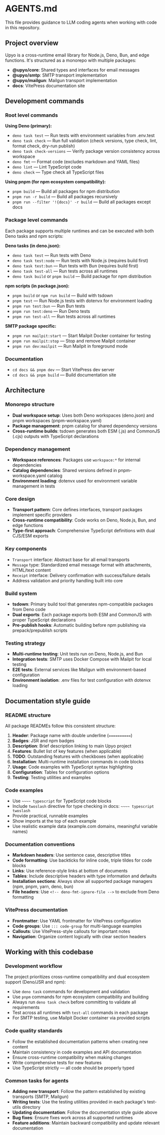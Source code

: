 <!-- deno-fmt-ignore-file -->

AGENTS.md
=========

This file provides guidance to LLM coding agents when working with code in this
repository.


Project overview
----------------

Upyo is a cross-runtime email library for Node.js, Deno, Bun, and edge
functions. It's structured as a monorepo with multiple packages:

 -  **@upyo/core**: Shared types and interfaces for email messages
 -  **@upyo/smtp**: SMTP transport implementation  
 -  **@upyo/mailgun**: Mailgun transport implementation
 -  **docs**: VitePress documentation site


Development commands
--------------------

### Root level commands

**Using Deno (primary):**

 -  `deno task test` — Run tests with environment variables from .env.test
 -  `deno task check` — Run full validation (check versions, type check, lint, format check, dry-run publish)
 -  `deno task check-versions` — Verify package version consistency across workspace
 -  `deno fmt` — Format code (excludes markdown and YAML files)
 -  `deno lint` — Lint TypeScript code
 -  `deno check` — Type check all TypeScript files

**Using pnpm (for npm ecosystem compatibility):**

 -  `pnpm build` — Build all packages for npm distribution
 -  `pnpm run -r build` — Build all packages recursively
 -  `pnpm run --filter '!{docs}' -r build` — Build all packages except docs

### Package level commands

Each package supports multiple runtimes and can be executed with both Deno
tasks and npm scripts:

**Deno tasks (in deno.json):**

 -  `deno task test` — Run tests with Deno
 -  `deno task test:node` — Run tests with Node.js (requires build first)
 -  `deno task test:bun` — Run tests with Bun (requires build first)  
 -  `deno task test-all` — Run tests across all runtimes
 -  `deno task build` or `pnpm build` — Build package for npm distribution

**npm scripts (in package.json):**

 -  `pnpm build` or `npm run build` — Build with tsdown
 -  `pnpm test` — Run Node.js tests with dotenvx for environment loading
 -  `pnpm run test:bun` — Run Bun tests 
 -  `pnpm run test:deno` — Run Deno tests
 -  `pnpm run test-all` — Run tests across all runtimes

**SMTP package specific:**

 -  `pnpm run mailpit:start` — Start Mailpit Docker container for testing
 -  `pnpm run mailpit:stop` — Stop and remove Mailpit container
 -  `pnpm run dev:mailpit` — Run Mailpit in foreground mode

### Documentation

 -  `cd docs && pnpm dev` — Start VitePress dev server
 -  `cd docs && pnpm build` — Build documentation site


Architecture
------------

### Monorepo structure

 -  **Dual workspace setup**: Uses both Deno workspaces (deno.json) and pnpm workspaces (pnpm-workspace.yaml)
 -  **Package management**: pnpm catalog for shared dependency versions
 -  **Cross-runtime builds**: tsdown generates both ESM (.js) and CommonJS (.cjs) outputs with TypeScript declarations

### Dependency management

 -  **Workspace references**: Packages use `workspace:*` for internal dependencies
 -  **Catalog dependencies**: Shared versions defined in pnpm-workspace.yaml catalog
 -  **Environment loading**: dotenvx used for environment variable management in tests

### Core design

 -  **Transport pattern**: Core defines interfaces, transport packages implement specific providers
 -  **Cross-runtime compatibility**: Code works on Deno, Node.js, Bun, and edge functions
 -  **Type-first approach**: Comprehensive TypeScript definitions with dual CJS/ESM exports

### Key components

 -  `Transport` interface: Abstract base for all email transports
 -  `Message` type: Standardized email message format with attachments, HTML/text content
 -  `Receipt` interface: Delivery confirmation with success/failure details
 -  Address validation and priority handling built into core

### Build system

 -  **tsdown**: Primary build tool that generates npm-compatible packages from Deno code
 -  **Dual exports**: Each package exports both ESM and CommonJS with proper TypeScript declarations
 -  **Pre-publish hooks**: Automatic building before npm publishing via prepack/prepublish scripts

### Testing strategy

 -  **Multi-runtime testing**: Unit tests run on Deno, Node.js, and Bun
 -  **Integration tests**: SMTP uses Docker Compose with Mailpit for local testing
 -  **E2E tests**: External services like Mailgun with environment-based configuration
 -  **Environment isolation**: .env files for test configuration with dotenvx loading


Documentation style guide
--------------------------

### README structure

All package READMEs follow this consistent structure:

1. **Header**: Package name with double underline (`==========`)
2. **Badges**: JSR and npm badges
3. **Description**: Brief description linking to main Upyo project
4. **Features**: Bullet list of key features (when applicable)
5. **TODO**: Outstanding features with checkboxes (when applicable)
6. **Installation**: Multi-runtime installation commands in code blocks
7. **Usage**: Code examples with TypeScript syntax highlighting
8. **Configuration**: Tables for configuration options
9. **Testing**: Testing utilities and examples

### Code examples

 -  Use `~~~~ typescript` for TypeScript code blocks
 -  Include `twoslash` directive for type checking in docs: `~~~~ typescript twoslash`
 -  Provide practical, runnable examples
 -  Show imports at the top of each example
 -  Use realistic example data (example.com domains, meaningful variable names)

### Documentation conventions

 -  **Markdown headers**: Use sentence case, descriptive titles
 -  **Code formatting**: Use backticks for inline code, triple tildes for code blocks
 -  **Links**: Use reference-style links at bottom of documents
 -  **Tables**: Include descriptive headers with type information and defaults
 -  **Installation sections**: Always show all supported package managers (npm, pnpm, yarn, deno, bun)
 -  **File headers**: Use `<!-- deno-fmt-ignore-file -->` to exclude from Deno formatting

### VitePress documentation

 -  **Frontmatter**: Use YAML frontmatter for VitePress configuration
 -  **Code groups**: Use `::: code-group` for multi-language examples
 -  **Callouts**: Use VitePress-style callouts for important notes
 -  **Navigation**: Organize content logically with clear section headers


Working with this codebase
--------------------------

### Development workflow

The project prioritizes cross-runtime compatibility and dual ecosystem support
(Deno/JSR and npm):

 -  Use `deno task` commands for development and validation
 -  Use `pnpm` commands for npm ecosystem compatibility and building
 -  Always run `deno task check` before committing to validate all requirements
 -  Test across all runtimes with `test-all` commands in each package
 -  For SMTP testing, use Mailpit Docker container via provided scripts

### Code quality standards

 -  Follow the established documentation patterns when creating new content
 -  Maintain consistency in code examples and API documentation
 -  Ensure cross-runtime compatibility when making changes
 -  Write comprehensive tests for new features
 -  Use TypeScript strictly — all code should be properly typed

### Common tasks for agents

 -  **Adding new transport**: Follow the pattern established by existing transports (SMTP, Mailgun)
 -  **Writing tests**: Use the testing utilities provided in each package's test-utils directory
 -  **Updating documentation**: Follow the documentation style guide above
 -  **Bug fixes**: Ensure fixes work across all supported runtimes
 -  **Feature additions**: Maintain backward compatibility and update relevant documentation